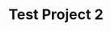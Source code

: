 ---
title: Test Project 2
image: '/images/projects/02.jpg'
isProject: true
order: 2
layout: project
---